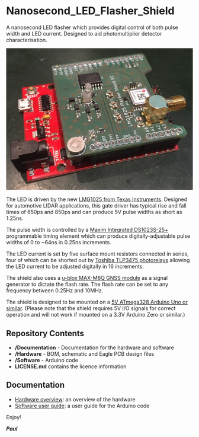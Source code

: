 # Nanosecond_LED_Flasher_Shield
 
A nanosecond LED flasher which provides digital control of both pulse width and LED current. Designed to aid
photomultiplier detector characterisation.
 
![Flasher](https://github.com/PaulZC/Nanosecond_LED_Flasher_Shield/blob/master/img/Flasher.JPG)

The LED is driven by the new [LMG1025 from Texas Instruments](http://www.ti.com/product/LMG1025-Q1).
Designed for automotive LIDAR applications, this gate driver has typical rise and fall times of 650ps
and 850ps and can produce 5V pulse widths as short as 1.25ns.

The pulse width is controlled by a [Maxim Integrated DS1023S-25+](https://www.maximintegrated.com/en/products/analog/clock-generation-distribution/DS1023.html)
programmable timing element which can produce digitally-adjustable pulse widths of 0 to ~64ns in 0.25ns increments.

The LED current is set by five surface mount resistors connected in series, four of which can be shorted
out by [Toshiba TLP3475 photorelays](https://toshiba.semicon-storage.com/ap-en/semiconductor/product/optoelectronics/photorelay-mosfet-output/detail.TLP3475.html)
allowing the LED current to be adjusted digitally in 16 increments.

The shield also uses a [u-blox MAX-M8Q GNSS module](https://www.u-blox.com/en/product/max-m8-series) as a
signal generator to dictate the flash rate. The flash rate can be set to any frequency between 0.25Hz
and 10MHz.

The shield is designed to be mounted on a [5V ATmega328 Arduino Uno or similar](https://www.sparkfun.com/products/13975).
(Please note that the shield requires 5V I/O signals for correct operation and will not work if mounted
on a 3.3V Arduino Zero or similar.)

## Repository Contents

- **/Documentation** - Documentation for the hardware and software
- **/Hardware** - BOM, schematic and Eagle PCB design files
- **/Software** - Arduino code
- **LICENSE.md** contains the licence information

## Documentation

- [Hardware overview](https://github.com/PaulZC/Nanosecond_LED_Flasher_Shield/blob/master/Documentation/Hardware/README.md): an overview of the hardware
- [Software user guide](https://github.com/PaulZC/Nanosecond_LED_Flasher_Shield/blob/master/Documentation/Software/README.md): a user guide for the Arduino code

Enjoy!

**_Paul_**


